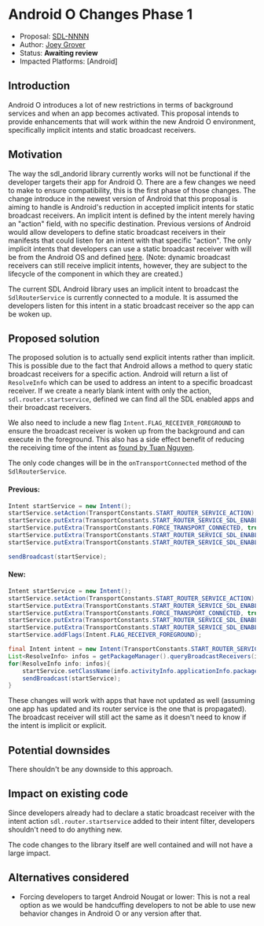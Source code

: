# Android O Changes Phase 1

* Proposal: [SDL-NNNN](NNNN-android_o_changes_phase_1.md)
* Author: [Joey Grover](https://github.com/joeygrover)
* Status: **Awaiting review**
* Impacted Platforms: [Android]

## Introduction

Android O introduces a lot of new restrictions in terms of background services and when an app becomes activated. This proposal intends to provide enhancements that will work within the new Android O environment, specifically implicit intents and static broadcast receivers.

## Motivation
The way the sdl_andorid library currently works will not be functional if the developer targets their app for Android O. There are a few changes we need to make to ensure compatibility, this is the first phase of those changes. The change introduce in the newest version of Android that this proposal is aiming to handle is Android's reduction in accepted implicit intents for static broadcast receivers. An implicit intent is defined by the intent merely having an "action" field, with no specific destination. Previous versions of Android would allow developers to define static broadcast receivers in their manifests that could listen for an intent with that specific "action". The  only implicit intents that developers can use a static broadcast receiver with will be from the Android OS and defined [here](https://developer.android.com/preview/features/background-broadcasts.html). (Note: dynamic broadcast receivers can still receive implicit intents, however, they are subject to the lifecycle of the component in which they are created.)

The current SDL Android library uses an implicit intent to broadcast the `SdlRouterService` is currently connected to a module. It is assumed the developers listen for this intent in a static broadcast receiver so the app can be woken up. 


## Proposed solution
The proposed solution is to actually send explicit intents rather than implicit. This is possible due to the fact that Android allows a method to query static broadcast receivers 
for a specific action. Android will return a list of `ResolveInfo` which can be used to address an intent to a specific broadcast receiver. If we create a nearly blank intent with only the action, `sdl.router.startservice`, defined we can find all the SDL enabled apps and their broadcast receivers.

We also need to include a new flag `Intent.FLAG_RECEIVER_FOREGROUND` to ensure the broadcast receiver is woken up from the background and can execute in the foreground. This also has a side effect benefit of reducing the receiving time of the intent as [found by Tuan Nguyen](https://github.com/smartdevicelink/sdl_android/issues/550).

The only code changes will be in the `onTransportConnected` method of the `SdlRouterService`.

#### Previous:

```java
Intent startService = new Intent();  
startService.setAction(TransportConstants.START_ROUTER_SERVICE_ACTION);
startService.putExtra(TransportConstants.START_ROUTER_SERVICE_SDL_ENABLED_EXTRA, true);
startService.putExtra(TransportConstants.FORCE_TRANSPORT_CONNECTED, true);
startService.putExtra(TransportConstants.START_ROUTER_SERVICE_SDL_ENABLED_APP_PACKAGE, getBaseContext().getPackageName());
startService.putExtra(TransportConstants.START_ROUTER_SERVICE_SDL_ENABLED_CMP_NAME, new ComponentName(this, this.getClass()));

sendBroadcast(startService); 
```


#### New:

```java
Intent startService = new Intent();
startService.setAction(TransportConstants.START_ROUTER_SERVICE_ACTION);
startService.putExtra(TransportConstants.START_ROUTER_SERVICE_SDL_ENABLED_EXTRA, true);
startService.putExtra(TransportConstants.FORCE_TRANSPORT_CONNECTED, true);
startService.putExtra(TransportConstants.START_ROUTER_SERVICE_SDL_ENABLED_APP_PACKAGE, getBaseContext().getPackageName());
startService.putExtra(TransportConstants.START_ROUTER_SERVICE_SDL_ENABLED_CMP_NAME, new ComponentName(this, this.getClass()));
startService.addFlags(Intent.FLAG_RECEIVER_FOREGROUND);

final Intent intent = new Intent(TransportConstants.START_ROUTER_SERVICE_ACTION);
List<ResolveInfo> infos = getPackageManager().queryBroadcastReceivers(intent, 0);
for(ResolveInfo info: infos){
	startService.setClassName(info.activityInfo.applicationInfo.packageName, info.activityInfo.name);
	sendBroadcast(startService);
}

```

These changes will work with apps that have not updated as well (assuming one app has updated and its router service is the one that is propagated). The broadcast receiver will still act the same as it doesn't need to know if the intent is implicit or explicit.

## Potential downsides

There shouldn't be any downside to this approach.

## Impact on existing code
Since developers already had to declare a static broadcast receiver with the intent action `sdl.router.startservice` added to their intent filter, developers shouldn't need to do anything new.

The code changes to the library itself are well contained and will not have a large impact. 


## Alternatives considered
- Forcing  developers to target Android Nougat or lower: This is not a real option as we would be handcuffing developers to not be able to use new behavior changes in Android O or any version after that.



